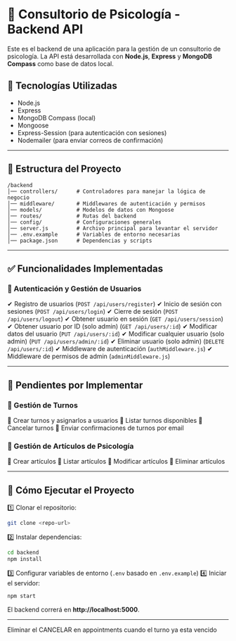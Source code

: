# 🧠 Consultorio de Psicología - Backend API

Este es el backend de una aplicación para la gestión de un consultorio de psicología. La API está desarrollada con **Node.js**, **Express** y **MongoDB Compass** como base de datos local. 

## 🚀 **Tecnologías Utilizadas**
- Node.js
- Express
- MongoDB Compass (local)
- Mongoose
- Express-Session (para autenticación con sesiones)
- Nodemailer (para enviar correos de confirmación)

---

## 📂 **Estructura del Proyecto**
```
/backend
│── controllers/      # Controladores para manejar la lógica de negocio
│── middleware/       # Middlewares de autenticación y permisos
│── models/           # Modelos de datos con Mongoose
│── routes/           # Rutas del backend
│── config/           # Configuraciones generales
│── server.js         # Archivo principal para levantar el servidor
│── .env.example      # Variables de entorno necesarias
│── package.json      # Dependencias y scripts
```

---

## ✅ **Funcionalidades Implementadas**
### **🔑 Autenticación y Gestión de Usuarios**
✔ Registro de usuarios (`POST /api/users/register`)
✔ Inicio de sesión con sesiones (`POST /api/users/login`)
✔ Cierre de sesión (`POST /api/users/logout`)
✔ Obtener usuario en sesión (`GET /api/users/session`)
✔ Obtener usuario por ID (solo admin) (`GET /api/users/:id`)
✔ Modificar datos del usuario (`PUT /api/users/:id`)
✔ Modificar cualquier usuario (solo admin) (`PUT /api/users/admin/:id`)
✔ Eliminar usuario (solo admin) (`DELETE /api/users/:id`)
✔ Middleware de autenticación (`authMiddleware.js`)
✔ Middleware de permisos de admin (`adminMiddleware.js`)

---

## 📌 **Pendientes por Implementar**
### **📅 Gestión de Turnos**
🔲 Crear turnos y asignarlos a usuarios
🔲 Listar turnos disponibles
🔲 Cancelar turnos
🔲 Enviar confirmaciones de turnos por email

### **📝 Gestión de Artículos de Psicología**
🔲 Crear artículos
🔲 Listar artículos
🔲 Modificar artículos
🔲 Eliminar artículos

---

## 🚀 **Cómo Ejecutar el Proyecto**
1️⃣ Clonar el repositorio:
```bash
git clone <repo-url>
```
2️⃣ Instalar dependencias:
```bash
cd backend
npm install
```
3️⃣ Configurar variables de entorno (`.env` basado en `.env.example`)
4️⃣ Iniciar el servidor:
```bash
npm start
```

El backend correrá en **http://localhost:5000**.

---



Eliminar el CANCELAR en appointments cuando el turno ya esta vencido
